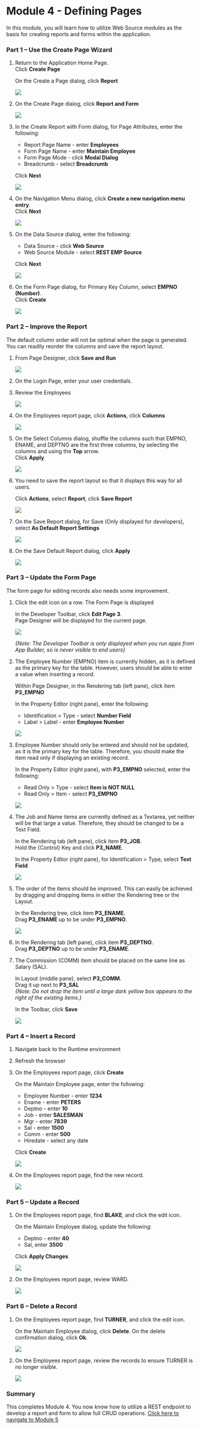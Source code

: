 # Module 4 - Defining Pages 

In this module, you will learn how to utilize Web Source modules as the basis for creating reports and forms within the application. 

### **Part 1** – Use the Create Page Wizard

1. Return to the Application Home Page.     
    Click **Create Page**
    
    On the Create a Page dialog, click **Report**

    ![](images/4/create-rpt.png)

2. On the Create Page dialog, click **Report and Form**  

    ![](images/4/rpt-with-form.png)

3. In the Create Report with Form dialog, for Page Attributes, enter the following:
    - Report Page Name - enter **Employees**
    - Form Page Name - enter **Maintain Employee**
    - Form Page Mode - click **Modal Dialog**
    - Breadcrumb - select **Breadcrumb**
    
    Click **Next**

    ![](images/4/set-page.png)

4. On the Navigation Menu dialog, click **Create a new navigation menu entry**.     
    Click **Next**

    ![](images/4/set-nav.png)

5. On the Data Source dialog, enter the following:
    - Data Source - click **Web Source**
    - Web Source Module - select **REST EMP Source**
    
    Click **Next**

    ![](images/4/set-data-source.png)

6. On the Form Page dialog, for Primary Key Column, select **EMPNO (Number)**.      
    Click **Create** 

    ![](images/4/set-pk.png)

### **Part 2** – Improve the Report
The default column order will not be optimal when the page is generated. You can readily reorder the columns and save the report layout.

1. From Page Designer, click **Save and Run**  

    ![](images/4/go-runtime.png)

2. On the Login Page, enter your user credentials.

3. Review the Employees

    ![](images/4/runtime.png)

4. On the Employees report page, click **Actions**, click **Columns**  

    ![](images/4/go-columns.png)

5. On the Select Columns dialog, shuffle the columns such that EMPNO, ENAME, and DEPTNO are the
first three columns, by selecting the columns and using the **Top** arrow.      
    Click **Apply**  

    ![](images/4/set-columns.png)

6. You need to save the report layout so that it displays this way for all users.

    Click **Actions**, select **Report**, click **Save Report**  

    ![](images/4/go-save.png)

7. On the Save Report dialog, for Save (Only displayed for developers), select **As Default Report Settings**  

    ![](images/4/set-save.png)

8. On the Save Default Report dialog, click **Apply**

    ![](images/4/save-primary.png)

### **Part 3** – Update the Form Page
The form page for editing records also needs some improvement.

1. Click the edit icon on a row.
    The Form Page is displayed

    In the Developer Toolbar, click **Edit Page 3**.     
    Page Designer will be displayed for the current page.

    ![](images/4/go-pd.png)

    *{Note: The Developer Toolbar is only displayed when you run apps from App Builder, so is never visible to end users}*

2. The Employee Number (EMPNO) item is currently hidden, as it is defined as the primary key for the table. However, users should be able to enter a value when inserting a record.

    Within Page Designer, in the Rendering tab (left pane), click item **P3_EMPNO**

    In the Property Editor (right pane), enter the following:
    
    - Identification > Type - select **Number Field**
    - Label > Label - enter **Employee Number**

    ![](images/4/set-empno.png)

3. Employee Number should only be entered and should not be updated, as it is the primary key for the table. Therefore, you should make the item read only if displaying an existing record.

    In the Property Editor (right pane), with **P3_EMPNO** selected, enter the following:
    - Read Only > Type - select **Item is NOT NULL**
    - Read Only > Item - select **P3_EMPNO**

    ![](images/4/set-empno-ro.png)
    
4. The Job and Name items are currently defined as a Textarea, yet neither will be that large a value. Therefore, they should be changed to be a Text Field.

    In the Rendering tab (left pane), click item **P3_JOB**.        
    Hold the {Control} Key and click **P3_NAME**.
    
    In the Property Editor (right pane), for Identification > Type, select **Text Field**

    ![](images/4/set-job-name.png)

5. The order of the items should be improved. This can easily be achieved by dragging and dropping items in either the Rendering tree or the Layout.

    In the Rendering tree, click item **P3_ENAME**.      
    Drag **P3_ENAME** up to be under **P3_EMPNO**.  

    ![](images/4/drag-name.png)
    
6. In the Rendering tab (left pane), click item **P3_DEPTNO**.      
    Drag **P3_DEPTNO** up to be under **P3_ENAME**.
    
7. The Commission (COMM) item should be placed on the same line as Salary (SAL).

    In Layout (middle pane), select **P3_COMM**.        
    Drag it up next to **P3_SAL**   
    *{Note: Do not drop the item until a large dark yellow box appears to the right of the existing items.}*

    In the Toolbar, click **Save**

    ![](images/4/drag-comm.png)

### **Part 4** – Insert a Record

1. Navigate back to the Runtime environment
2. Refresh the browser
3. On the Employees report page, click **Create**

    On the Maintain Employee page, enter the following:
    
    - Employee Number - enter **1234**
    - Ename - enter **PETERS**
    - Deptno - enter **10**
    - Job - enter **SALESMAN**
    - Mgr - enter **7839**
    - Sal - enter **1500**
    - Comm - enter **500**
    - Hiredate - select any date
    
    Click **Create**

    ![](images/4/insert.png)

4. On the Employees report page, find the new record.

    ![](images/4/show-insert.png)

### **Part 5** – Update a Record

1. On the Employees report page, find **BLAKE**, and click the edit icon.

    On the Maintain Employee dialog, update the following:
    
    - Deptno - enter **40**
    - Sal, enter **3500** 

    Click **Apply Changes**

    ![](images/4/update.png)

2. On the Employees report page, review WARD.

    ![](images/4/show-update.png)

### **Part 6** – Delete a Record

1. On the Employees report page, find **TURNER**, and click the edit icon.

    On the Maintain Employee dialog, click **Delete**.
    On the delete confirmation dialog, click **Ok**.

    ![](images/4/delete.png)

2. On the Employees report page, review the records to ensure TURNER is no longer visible.

    ![](images/4/show-delete.png)

### Summary
This completes Module 4. You now know how to utilize a REST endpoint to develop a report and form to allow full CRUD operations. [Click here to navigate to Module 5](5-defining-lov.md)
